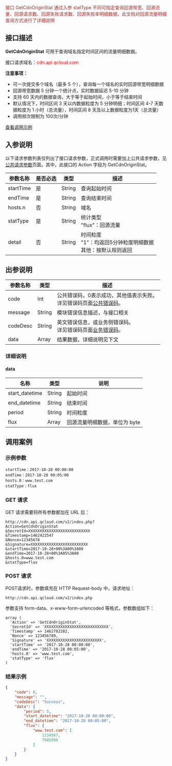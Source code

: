 <font style="color:Brown">接口 GetCdnOriginStat 通过入参 statType 不同可指定查询回源带宽、回源流量、回源请求数、回源失败请求数、回源失败率明细数据，此文档对回源流量明细查询方式进行了详细说明</font>

## 接口描述

**GetCdnOriginStat** 可用于查询域名指定时间区间的流量明细数据。

接口请求域名：<font style="color:red">cdn.api.qcloud.com</font>

**注意事项：**

- 可一次提交多个域名（最多 5 个），查询每一个域名的实时回源带宽明细数据
- 回源带宽数据 5 分钟一个统计点，实时数据延迟 5-10 分钟
- 支持 60 天内的数据查询，大于等于起始时间，小于等于结束时间
- 默认情况下，时间区间 3 天以内数据粒度为 5 分钟明细；时间区间 4-7 天数据粒度为 1 小时（总流量），时间区间 8 天及以上数据粒度为1天（总流量）
- 调用频次限制为 100次/分钟

[查看调用示例](/document/product/228/1734)

## 入参说明

以下请求参数列表仅列出了接口请求参数，正式调用时需要加上公共请求参数，见[公共请求参数](/doc/api/231/4473)页面。其中，此接口的 Action 字段为 GetCdnOriginStat。

| 参数名称      | 是否必选 | 类型     | 描述                                       |
| --------- | ---- | ------ | ---------------------------------------- |
| startTime | 是    | String | 查询起始时间                                   |
| endTime   | 是    | String | 查询结束时间                                   |
| hosts.n   | 否    | String | 域名                                       |
| statType  | 是    | String | 统计类型<br/>"flux"：回源流量                     |
| detail    | 否    | String | 时间粒度<br/>"1"：均返回5分钟粒度明细数据<br/>其他：按默认规则返回 |

## 出参说明

| 参数名称     | 类型     | 描述                                       |
| -------- | ------ | ---------------------------------------- |
| code     | Int    | 公共错误码，0表示成功，其他值表示失败。<br/>详见错误码页面[公共错误码](/doc/api/231/5078#1.-.E5.85.AC.E5.85.B1.E9.94.99.E8.AF.AF.E7.A0.81)。 |
| message  | String | 模块错误信息描述，与接口相关                           |
| codeDesc | String | 英文错误信息，或业务侧错误码。<br/>详见错误码页面[业务错误码](/document/product/228/5078#2.-.E6.A8.A1.E5.9D.97.E9.94.99.E8.AF.AF.E7.A0.81)。 |
| data     | Array  | 结果数据，详细说明见下文                             |

### 详细说明

#### data

| 名称             | 类型     | 说明                |
| -------------- | ------ | ----------------- |
| start_datetime | String | 起始时间              |
| end_datetime   | String | 结束时间              |
| period         | String | 时间粒度              |
| flux           | Array  | 回源流量明细数据，单位为 byte |

## 调用案例

### 示例参数

```
startTime：2017-10-28 00:00:00
endTime：2017-10-28 00:05:00
hosts.0：www.test.com
statType：flux
```

### GET 请求

GET 请求需要将所有参数都加在 URL 后：

```
http://cdn.api.qcloud.com/v2/index.php?
Action=GetCdnOriginStat
&SecretId=XXXXXXXXXXXXXXXXXXXXXXXXXXX
&Timestamp=1462422547
&Nonce=12345678
&Signature=XXXXXXXXXXXXXXXXXXXXXXXXX
&startTime=2017-10-28+00%3A00%3A00
&endTime=2017-10-28+00%3A05%3A00
&hosts.0=www.test.com
&statType=flux
```

### POST 请求

POST请求时，参数填充在 HTTP Request-body 中，请求地址：

```
http://cdn.api.qcloud.com/v2/index.php
```

参数支持 form-data、x-www-form-urlencoded 等格式，参数数组如下：

```
array (
  'Action' => 'GetCdnOriginStat',
  'SecretId' => 'XXXXXXXXXXXXXXXXXXXXXXXXXXXX',
  'Timestamp' => 1462782282,
  'Nonce' => 123456789,
  'Signature' => 'XXXXXXXXXXXXXXXXXXXXXXXX',
  'startTime' => '2017-10-28 00:00:00',
  'endTime' => '2017-10-28 00:05:00',
  'hosts.0' => 'www.test.com',
  'statType' => 'flux'
)
```

### 结果示例

```json
{
    "code": 0,
    "message": "",
    "codeDesc": "Success",
    "data": {
        "period": 5,
        "start_datetime": "2017-10-28 00:00:00",
        "end_datetime": "2017-10-28 00:05:00",
        "flux": {
            "www.test.com": [
                1234567,
                7605898
            ]
        }
    }
}
```

